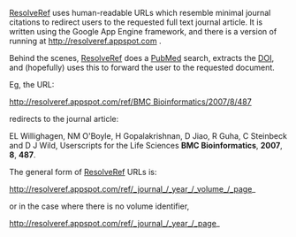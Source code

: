 [ResolveRef](http://code.google.com/p/resolveref) uses human-readable URLs which resemble minimal journal citations to redirect users to the requested full text journal article. It is written using the Google App Engine framework, and there is a version of running at http://resolveref.appspot.com .

Behind the scenes, [ResolveRef](http://code.google.com/p/resolveref) does a [PubMed](http://www.ncbi.nlm.nih.gov/pubmed/) search, extracts the [DOI](http://en.wikipedia.org/wiki/Digital_object_identifier), and (hopefully) uses this to forward the user to the requested document.

Eg, the URL:

[http://resolveref.appspot.com/ref/BMC Bioinformatics/2007/8/487](http://resolveref.appspot.com/ref/BMC%20Bioinformatics/2007/8/487)

redirects to the journal article:

EL Willighagen, NM O'Boyle, H Gopalakrishnan, D Jiao, R Guha, C Steinbeck and D J Wild, Userscripts for the Life Sciences **BMC Bioinformatics**, **2007**, **8**, **487**.

The general form of [ResolveRef](http://code.google.com/p/resolveref) URLs is:

http://resolveref.appspot.com/ref/_journal_/_year_/_volume_/_page_

or in the case where there is no volume identifier,

http://resolveref.appspot.com/ref/_journal_/_year_/_page_